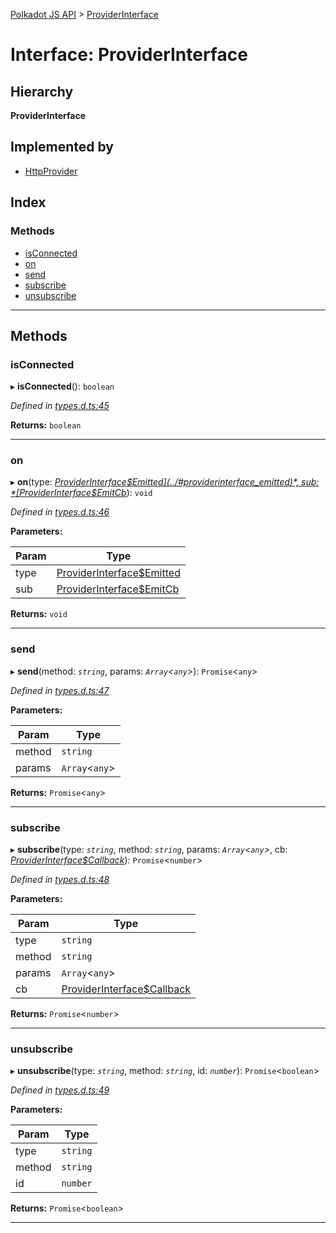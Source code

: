 [Polkadot JS API](../README.md) > [ProviderInterface](../interfaces/providerinterface.md)

# Interface: ProviderInterface

## Hierarchy

**ProviderInterface**

## Implemented by

* [HttpProvider](../classes/httpprovider.md)

## Index

### Methods

* [isConnected](providerinterface.md#isconnected)
* [on](providerinterface.md#on)
* [send](providerinterface.md#send)
* [subscribe](providerinterface.md#subscribe)
* [unsubscribe](providerinterface.md#unsubscribe)

---

## Methods

<a id="isconnected"></a>

###  isConnected

▸ **isConnected**(): `boolean`

*Defined in [types.d.ts:45](https://github.com/chevdor/polkadot-js-api/blob/461228c/packages/api-provider/src/types.d.ts#L45)*

**Returns:** `boolean`

___
<a id="on"></a>

###  on

▸ **on**(type: *[ProviderInterface$Emitted](../#providerinterface_emitted)*, sub: *[ProviderInterface$EmitCb](../#providerinterface_emitcb)*): `void`

*Defined in [types.d.ts:46](https://github.com/chevdor/polkadot-js-api/blob/461228c/packages/api-provider/src/types.d.ts#L46)*

**Parameters:**

| Param | Type |
| ------ | ------ |
| type | [ProviderInterface$Emitted](../#providerinterface_emitted) |
| sub | [ProviderInterface$EmitCb](../#providerinterface_emitcb) |

**Returns:** `void`

___
<a id="send"></a>

###  send

▸ **send**(method: *`string`*, params: *`Array`<`any`>*): `Promise`<`any`>

*Defined in [types.d.ts:47](https://github.com/chevdor/polkadot-js-api/blob/461228c/packages/api-provider/src/types.d.ts#L47)*

**Parameters:**

| Param | Type |
| ------ | ------ |
| method | `string` |
| params | `Array`<`any`> |

**Returns:** `Promise`<`any`>

___
<a id="subscribe"></a>

###  subscribe

▸ **subscribe**(type: *`string`*, method: *`string`*, params: *`Array`<`any`>*, cb: *[ProviderInterface$Callback](../#providerinterface_callback)*): `Promise`<`number`>

*Defined in [types.d.ts:48](https://github.com/chevdor/polkadot-js-api/blob/461228c/packages/api-provider/src/types.d.ts#L48)*

**Parameters:**

| Param | Type |
| ------ | ------ |
| type | `string` |
| method | `string` |
| params | `Array`<`any`> |
| cb | [ProviderInterface$Callback](../#providerinterface_callback) |

**Returns:** `Promise`<`number`>

___
<a id="unsubscribe"></a>

###  unsubscribe

▸ **unsubscribe**(type: *`string`*, method: *`string`*, id: *`number`*): `Promise`<`boolean`>

*Defined in [types.d.ts:49](https://github.com/chevdor/polkadot-js-api/blob/461228c/packages/api-provider/src/types.d.ts#L49)*

**Parameters:**

| Param | Type |
| ------ | ------ |
| type | `string` |
| method | `string` |
| id | `number` |

**Returns:** `Promise`<`boolean`>

___

